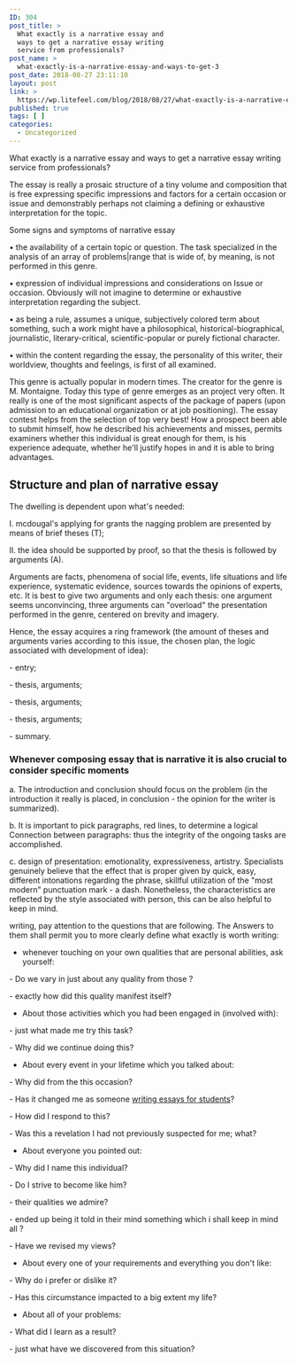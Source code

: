 ```yaml
---
ID: 304
post_title: >
  What exactly is a narrative essay and
  ways to get a narrative essay writing
  service from professionals?
post_name: >
  what-exactly-is-a-narrative-essay-and-ways-to-get-3
post_date: 2018-08-27 23:11:10
layout: post
link: >
  https://wp.litefeel.com/blog/2018/08/27/what-exactly-is-a-narrative-essay-and-ways-to-get-3/
published: true
tags: [ ]
categories:
  - Uncategorized
---
```

What exactly is a narrative essay and ways to get a narrative essay writing service from professionals? <p> The essay is really a prosaic structure of a tiny volume and composition that is free expressing specific impressions and factors for a certain occasion or issue and demonstrably perhaps not claiming a defining or exhaustive interpretation for the topic.<!--more--> </p> <p> Some signs and symptoms of narrative essay </p> <p> • the availability of a certain topic or question. The task specialized in the analysis of an array of problems|range that is wide of, by meaning, is not performed in this genre. </p> <p> • expression of individual impressions and considerations on Issue or occasion. Obviously will not imagine to determine or exhaustive interpretation regarding the subject. </p> <p> • as being a rule, assumes a unique, subjectively colored term about something, such a work might have a philosophical, historical-biographical, journalistic, literary-critical, scientific-popular or purely fictional character. </p> <p> • within the content regarding the essay, the personality of this writer, their worldview, thoughts and feelings, is first of all examined. </p> <p> This genre is actually popular in modern times. The creator for the genre is M. Montaigne. Today this type of genre emerges as an project very often. It really is one of the most significant aspects of the package of papers (upon admission to an educational organization or at job positioning). The essay contest helps from the selection of top very best! How a prospect been able to submit himself, how he described his achievements and misses, permits examiners whether this individual is great enough for them, is his experience adequate, whether he'll justify hopes in and it is able to bring advantages. </p> <h2> Structure and plan of narrative essay </h2> <p> The dwelling is dependent upon what's needed: </p> <p> I. mcdougal's applying for grants the nagging problem are presented by means of brief theses (T); </p> <p> II. the idea should be supported by proof, so that the thesis is followed by arguments (A). </p> <p> Arguments are facts, phenomena of social life, events, life situations and life experience, systematic evidence, sources towards the opinions of experts, etc. It is best to give two arguments and only each thesis: one argument seems unconvincing, three arguments can "overload" the presentation performed in the genre, centered on brevity and imagery. </p> <p> Hence, the essay acquires a ring framework (the amount of theses and arguments varies according to this issue, the chosen plan, the logic associated with development of idea): </p> <p> - entry; </p> <p> - thesis, arguments; </p> <p> - thesis, arguments; </p> <p> - thesis, arguments; </p> <p> - summary. </p> <h3> Whenever composing essay that is narrative it is also crucial to consider specific moments </h3> <p> a. The introduction and conclusion should focus on the problem (in the introduction it really is placed, in conclusion - the opinion for the writer is summarized). </p> <p> b. It is important to pick paragraphs, red lines, to determine a logical Connection between paragraphs: thus the integrity of the ongoing tasks are accomplished. </p> <p> c. design of presentation: emotionality, expressiveness, artistry. Specialists genuinely believe that the effect that is proper given by quick, easy, different intonations regarding the phrase, skillful utilization of the "most modern" punctuation mark - a dash. Nonetheless, the characteristics are reflected by the style associated with person, this can be also helpful to keep in mind. </p> <p> writing, pay attention to the questions that are following. The Answers to them shall permit you to more clearly define what exactly is worth writing: </p> <ul><li>whenever touching on your own qualities that are personal abilities, ask yourself: </li> </ul><p> - Do we vary in just about any quality from those ? </p> <p> - exactly how did this quality manifest itself? </p> <ul><li>About those activities which you had been engaged in (involved with): </li> </ul><p> - just what made me try this task? </p> <p> - Why did we continue doing this? </p> <ul><li>About every event in your lifetime which you talked about: </li> </ul><p> - Why did from the this occasion? </p> <p> - Has it changed me as someone <a href="https://essaywriters.us/">writing essays for students</a>? </p> <p> - How did I respond to this? </p> <p> - Was this a revelation I had not previously suspected for me; what? </p> <ul><li>About everyone you pointed out: </li> </ul><p> - Why did I name this individual? </p> <p> - Do I strive to become like him? </p> <p> - their qualities we admire? </p> <p> - ended up being it told in their mind something which i shall keep in mind all ? </p> <p> - Have we revised my views? </p> <ul><li>About every one of your requirements and everything you don't like: </li> </ul><p> - Why do i prefer or dislike it? </p> <p> - Has this circumstance impacted to a big extent my life? </p> <ul><li>About all of your problems: </li> </ul><p> - What did I learn as a result? </p> <p> - just what have we discovered from this situation? </p>